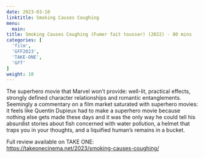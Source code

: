 ```yaml
---
date: 2023-03-10
linktitle: Smoking Causes Coughing
menu:
  main:
title: Smoking Causes Coughing (Fumer fait tousser) (2022) - 80 mins
categories: [
  'film',
  'GFF2023',
  'TAKE-ONE',
  'GFT'
]
weight: 10
---
```


The superhero movie that Marvel won’t provide: well-lit, practical effects, strongly defined character relationships and romantic entanglements. Seemingly a commentary on a film market saturated with superhero movies: it feels like Quentin Dupieux had to make a superhero movie because nothing else gets made these days and it was the only way he could tell his absurdist stories about fish concerned with water pollution, a helmet that traps you in your thoughts, and a liquified human’s remains in a bucket.

Full review available on TAKE ONE: https://takeonecinema.net/2023/smoking-causes-coughing/